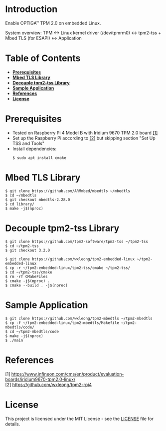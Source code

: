 # Introduction

Enable OPTIGA™ TPM 2.0 on embedded Linux.

System overview:
TPM <-> Linux kernel driver (/dev/tpmrm0) <-> tpm2-tss + Mbed TLS (for ESAPI) <-> Application

# Table of Contents

- **[Prerequisites](#prerequisites)**
- **[Mbed TLS Library](#mbed-tls-library)**
- **[Decouple tpm2-tss Library](#decouple-tpm2-tss-library)**
- **[Sample Application](#sample-application)**
- **[References](#references)**
- **[License](#license)**

# Prerequisites

- Tested on Raspberry Pi 4 Model B with Iridium 9670 TPM 2.0 board [[1]](#1) 
- Set up the Raspberry Pi according to [[2]](#2) but skipping section "Set Up TSS and Tools"
- Install dependencies:
    ```
    $ sudo apt install cmake
    ```

# Mbed TLS Library

```
$ git clone https://github.com/ARMmbed/mbedtls ~/mbedtls
$ cd ~/mbedtls
$ git checkout mbedtls-2.28.0
$ cd library/
$ make -j$(nproc)
```

# Decouple tpm2-tss Library

```
$ git clone https://github.com/tpm2-software/tpm2-tss ~/tpm2-tss
$ cd ~/tpm2-tss
$ git checkout 3.2.0

$ git clone https://github.com/wxleong/tpm2-embedded-linux ~/tpm2-embedded-linux
$ cp -r ~/tpm2-embedded-linux/tpm2-tss/cmake ~/tpm2-tss/
$ cd ~/tpm2-tss/cmake
$ rm -rf CMakeFiles
$ cmake -j$(nproc) .
$ cmake --build . -j$(nproc)
```

# Sample Application

```
$ git clone https://github.com/wxleong/tpm2-mbedtls ~/tpm2-mbedtls
$ cp -f ~/tpm2-embedded-linux/tpm2-mbedtls/Makefile ~/tpm2-mbedtls/code/
$ cd ~/tpm2-mbedtls/code 
$ make -j$(nproc)
$ ./main
```

# References

<a id="1">[1] https://www.infineon.com/cms/en/product/evaluation-boards/iridium9670-tpm2.0-linux/</a><br>
<a id="2">[2] https://github.com/wxleong/tpm2-rpi4</a><br>

# License

This project is licensed under the MIT License - see the [LICENSE](LICENSE) file for details.
